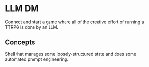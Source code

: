 # LLM DM

Connect and start a game where all of the creative effort
of running a TTRPG is done by an LLM.

## Concepts

Shell that manages some loosely-structured state and does
some automated prompt engineering.
